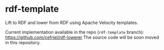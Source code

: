 # rdf-template
Lift to RDF and lower from RDF using Apache Velocity templates.

Current implementation available in the repo (`rdf-template` branch): https://github.com/cefriel/rdf-lowerer
The source code will be soon moved in this repository.
